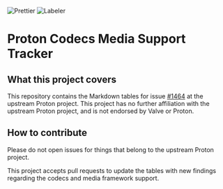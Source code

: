![Prettier](https://github.com/HonkingGoose/proton_codecs_media_support_tracker/workflows/Prettier/badge.svg)
![Labeler](https://github.com/HonkingGoose/proton_codecs_media_support_tracker/workflows/Labeler/badge.svg)

# Proton Codecs Media Support Tracker

## What this project covers

This repository contains the Markdown tables for issue [#1464](https://github.com/ValveSoftware/Proton/issues/1464) at the upstream Proton project.
This project has no further affiliation with the upstream Proton project, and is not endorsed by Valve or Proton.

## How to contribute

Please do not open issues for things that belong to the upstream Proton project.

This project accepts pull requests to update the tables with new findings regarding the codecs and media framework support.
